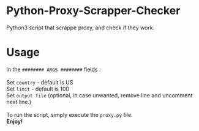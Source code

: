 # Python-Proxy-Scrapper-Checker
Python3 script that scrappe proxy, and check if they work.

# Usage
In the `######## ARGS ########` fields :<br><br>
Set `country` - default is US<br>
Set `limit` - default is 100<br>
Set `output file` (optional, in case unwanted, remove line and uncomment next line.)<br><br>
To run the script, simply execute the `proxy.py` file.<br>
**Enjoy!**
